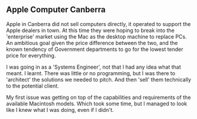 ## Apple Computer Canberra
Apple in Canberra did not sell computers directly, it operated to support the Apple dealers in town. At this time they were hoping to break into the 'enterprise' market using the Mac as the desktop machine to replace PCs. An ambitious goal given the price difference between the two, and the known tendency of Government departments to go for the lowest tender price for everything.

I was going in as a 'Systems Engineer', not that I had any idea what that meant. I learnt. There was little or no programming, but I was there to 'architect' the solutions we needed to pitch. And then 'sell' them technically to the potential client. 

My first issue was getting on top of the capabilities and requirements of the available Macintosh models. Which took some time, but I managed to look like I knew what I was doing, even if I didn't.
